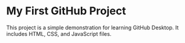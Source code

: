 # My First GitHub Project

This project is a simple demonstration for learning GitHub Desktop. It includes HTML, CSS, and JavaScript files.
